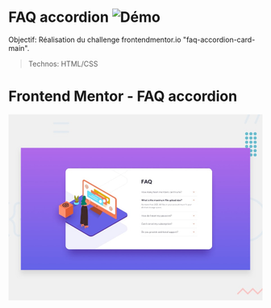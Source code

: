 # FAQ accordion ![Démo](https://virginiebouvarel.github.io/faq_accordion/)

Objectif: Réalisation du challenge frontendmentor.io "faq-accordion-card-main".

> Technos: HTML/CSS

# Frontend Mentor - FAQ accordion

![Design preview for the coding challenge](./src/design/desktop-preview.jpg)

